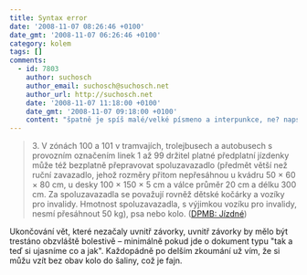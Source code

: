 ```yaml
---
title: Syntax error
date: '2008-11-07 08:26:46 +0100'
date_gmt: '2008-11-07 06:26:46 +0100'
category: kolem
tags: []
comments:
  - id: 7803
    author: suchosch
    author_email: suchosch@suchosch.net
    author_url: http://suchosch.net
    date: '2008-11-07 11:18:00 +0100'
    date_gmt: '2008-11-07 09:18:00 +0100'
    content: "špatně je spíš malé/velké písmeno a interpunkce, ne? napsal bych to takhle:\r\n...spoluzavazadlo (Předmět větší než ruční zavazadlo, jehož rozměry přitom nepřesáhnou u kvádru 50 × 60 × 80 cm, u desky 100 × 150 × 5 cm a válce průměr 20 cm a délku 300 cm. Za spoluzavazadla se považují rovněž dětské kočárky a vozíky pro invalidy. Hmotnost spoluzavazadla, s výjimkou vozíku pro invalidy, nesmí přesáhnout 50 kg.), psa..."
---
```

<blockquote>3. V zónách 100 a 101 v tramvajích, trolejbusech a autobusech s provozním označením linek 1 až 99 držitel platné předplatní jízdenky může též bezplatně přepravovat spoluzavazadlo (předmět větší než ruční zavazadlo, jehož rozměry přitom nepřesáhnou u kvádru 50 × 60 × 80 cm, u desky 100 × 150 × 5 cm a válce průměr 20 cm a délku 300 cm. Za spoluzavazadla se považují rovněž dětské kočárky a vozíky pro invalidy. Hmotnost spoluzavazadla, s výjimkou vozíku pro invalidy, nesmí přesáhnout 50 kg), psa nebo kolo. (<a href="http://www.dpmb.cz/jizdne.asp">DPMB: Jízdné</a>)</p></blockquote>
<p>Ukončování vět, které nezačaly uvnitř závorky, uvnitř závorky by mělo být trestáno obzvláště bolestivě &ndash; minimálně pokud jde o dokument typu "tak a teď si ujasníme co a jak". Každopádně po delším zkoumání už vím, že si můžu vzít bez obav kolo do šaliny, což je fajn.</p>

